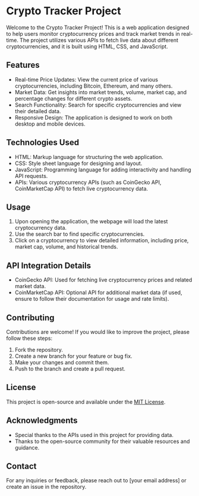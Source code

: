 # Crypto Tracker Project

Welcome to the Crypto Tracker Project! This is a web application designed to help users monitor cryptocurrency prices and track market trends in real-time. The project utilizes various APIs to fetch live data about different cryptocurrencies, and it is built using HTML, CSS, and JavaScript.

## Features

- Real-time Price Updates: View the current price of various cryptocurrencies, including Bitcoin, Ethereum, and many others.
- Market Data: Get insights into market trends, volume, market cap, and percentage changes for different crypto assets.
- Search Functionality: Search for specific cryptocurrencies and view their detailed data.
- Responsive Design: The application is designed to work on both desktop and mobile devices.

## Technologies Used

- HTML: Markup language for structuring the web application.
- CSS: Style sheet language for designing and layout.
- JavaScript: Programming language for adding interactivity and handling API requests.
- APIs: Various cryptocurrency APIs (such as CoinGecko API, CoinMarketCap API) to fetch live cryptocurrency data.

## Usage

1. Upon opening the application, the webpage will load the latest cryptocurrency data.
2. Use the search bar to find specific cryptocurrencies.
3. Click on a cryptocurrency to view detailed information, including price, market cap, volume, and historical trends.

## API Integration Details

- CoinGecko API: Used for fetching live cryptocurrency prices and related market data.
- CoinMarketCap API: Optional API for additional market data (if used, ensure to follow their documentation for usage and rate limits).

## Contributing

Contributions are welcome! If you would like to improve the project, please follow these steps:

1. Fork the repository.
2. Create a new branch for your feature or bug fix.
3. Make your changes and commit them.
4. Push to the branch and create a pull request.

## License

This project is open-source and available under the [MIT License](LICENSE).

## Acknowledgments

- Special thanks to the APIs used in this project for providing data.
- Thanks to the open-source community for their valuable resources and guidance.

## Contact

For any inquiries or feedback, please reach out to [your email address] or create an issue in the repository.
